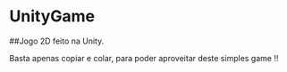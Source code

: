 # UnityGame
##Jogo 2D feito na Unity.

Basta apenas copiar e colar, para poder aproveitar deste simples game !!
